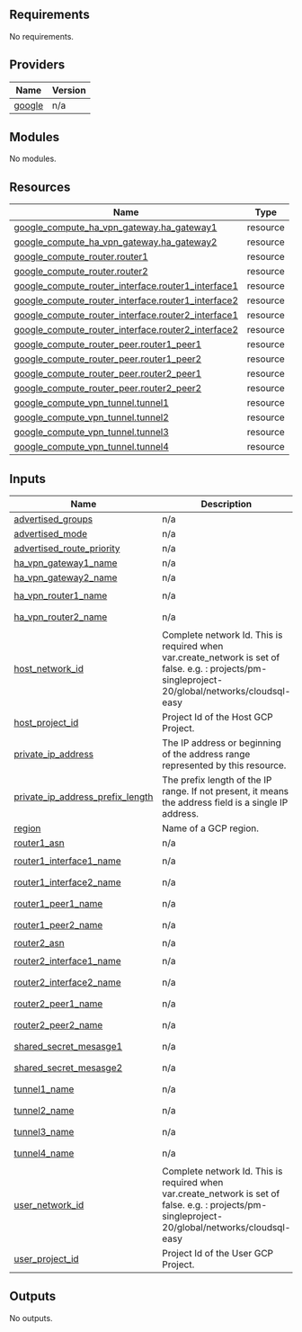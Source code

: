 <!-- BEGIN_TF_DOCS -->
## Requirements

No requirements.

## Providers

| Name | Version |
|------|---------|
| <a name="provider_google"></a> [google](#provider\_google) | n/a |

## Modules

No modules.

## Resources

| Name | Type |
|------|------|
| [google_compute_ha_vpn_gateway.ha_gateway1](https://registry.terraform.io/providers/hashicorp/google/latest/docs/resources/compute_ha_vpn_gateway) | resource |
| [google_compute_ha_vpn_gateway.ha_gateway2](https://registry.terraform.io/providers/hashicorp/google/latest/docs/resources/compute_ha_vpn_gateway) | resource |
| [google_compute_router.router1](https://registry.terraform.io/providers/hashicorp/google/latest/docs/resources/compute_router) | resource |
| [google_compute_router.router2](https://registry.terraform.io/providers/hashicorp/google/latest/docs/resources/compute_router) | resource |
| [google_compute_router_interface.router1_interface1](https://registry.terraform.io/providers/hashicorp/google/latest/docs/resources/compute_router_interface) | resource |
| [google_compute_router_interface.router1_interface2](https://registry.terraform.io/providers/hashicorp/google/latest/docs/resources/compute_router_interface) | resource |
| [google_compute_router_interface.router2_interface1](https://registry.terraform.io/providers/hashicorp/google/latest/docs/resources/compute_router_interface) | resource |
| [google_compute_router_interface.router2_interface2](https://registry.terraform.io/providers/hashicorp/google/latest/docs/resources/compute_router_interface) | resource |
| [google_compute_router_peer.router1_peer1](https://registry.terraform.io/providers/hashicorp/google/latest/docs/resources/compute_router_peer) | resource |
| [google_compute_router_peer.router1_peer2](https://registry.terraform.io/providers/hashicorp/google/latest/docs/resources/compute_router_peer) | resource |
| [google_compute_router_peer.router2_peer1](https://registry.terraform.io/providers/hashicorp/google/latest/docs/resources/compute_router_peer) | resource |
| [google_compute_router_peer.router2_peer2](https://registry.terraform.io/providers/hashicorp/google/latest/docs/resources/compute_router_peer) | resource |
| [google_compute_vpn_tunnel.tunnel1](https://registry.terraform.io/providers/hashicorp/google/latest/docs/resources/compute_vpn_tunnel) | resource |
| [google_compute_vpn_tunnel.tunnel2](https://registry.terraform.io/providers/hashicorp/google/latest/docs/resources/compute_vpn_tunnel) | resource |
| [google_compute_vpn_tunnel.tunnel3](https://registry.terraform.io/providers/hashicorp/google/latest/docs/resources/compute_vpn_tunnel) | resource |
| [google_compute_vpn_tunnel.tunnel4](https://registry.terraform.io/providers/hashicorp/google/latest/docs/resources/compute_vpn_tunnel) | resource |

## Inputs

| Name | Description | Type | Default | Required |
|------|-------------|------|---------|:--------:|
| <a name="input_advertised_groups"></a> [advertised\_groups](#input\_advertised\_groups) | n/a | `string` | `"ALL_SUBNETS"` | no |
| <a name="input_advertised_mode"></a> [advertised\_mode](#input\_advertised\_mode) | n/a | `string` | `"CUSTOM"` | no |
| <a name="input_advertised_route_priority"></a> [advertised\_route\_priority](#input\_advertised\_route\_priority) | n/a | `number` | `100` | no |
| <a name="input_ha_vpn_gateway1_name"></a> [ha\_vpn\_gateway1\_name](#input\_ha\_vpn\_gateway1\_name) | n/a | `string` | `"ha-vpn-1"` | no |
| <a name="input_ha_vpn_gateway2_name"></a> [ha\_vpn\_gateway2\_name](#input\_ha\_vpn\_gateway2\_name) | n/a | `string` | `"ha-vpn-2"` | no |
| <a name="input_ha_vpn_router1_name"></a> [ha\_vpn\_router1\_name](#input\_ha\_vpn\_router1\_name) | n/a | `string` | `"ha-vpn-router1"` | no |
| <a name="input_ha_vpn_router2_name"></a> [ha\_vpn\_router2\_name](#input\_ha\_vpn\_router2\_name) | n/a | `string` | `"ha-vpn-router2"` | no |
| <a name="input_host_network_id"></a> [host\_network\_id](#input\_host\_network\_id) | Complete network Id. This is required when var.create\_network is set of false. e.g. : projects/pm-singleproject-20/global/networks/cloudsql-easy | `string` | n/a | yes |
| <a name="input_host_project_id"></a> [host\_project\_id](#input\_host\_project\_id) | Project Id of the Host GCP Project. | `string` | n/a | yes |
| <a name="input_private_ip_address"></a> [private\_ip\_address](#input\_private\_ip\_address) | The IP address or beginning of the address range represented by this resource. | `string` | n/a | yes |
| <a name="input_private_ip_address_prefix_length"></a> [private\_ip\_address\_prefix\_length](#input\_private\_ip\_address\_prefix\_length) | The prefix length of the IP range. If not present, it means the address field is a single IP address. | `number` | n/a | yes |
| <a name="input_region"></a> [region](#input\_region) | Name of a GCP region. | `string` | n/a | yes |
| <a name="input_router1_asn"></a> [router1\_asn](#input\_router1\_asn) | n/a | `number` | `64514` | no |
| <a name="input_router1_interface1_name"></a> [router1\_interface1\_name](#input\_router1\_interface1\_name) | n/a | `string` | `"router1-interface1"` | no |
| <a name="input_router1_interface2_name"></a> [router1\_interface2\_name](#input\_router1\_interface2\_name) | n/a | `string` | `"router1-interface2"` | no |
| <a name="input_router1_peer1_name"></a> [router1\_peer1\_name](#input\_router1\_peer1\_name) | n/a | `string` | `"router1-peer1"` | no |
| <a name="input_router1_peer2_name"></a> [router1\_peer2\_name](#input\_router1\_peer2\_name) | n/a | `string` | `"router1-peer2"` | no |
| <a name="input_router2_asn"></a> [router2\_asn](#input\_router2\_asn) | n/a | `number` | `64515` | no |
| <a name="input_router2_interface1_name"></a> [router2\_interface1\_name](#input\_router2\_interface1\_name) | n/a | `string` | `"router2-interface1"` | no |
| <a name="input_router2_interface2_name"></a> [router2\_interface2\_name](#input\_router2\_interface2\_name) | n/a | `string` | `"router2-interface2"` | no |
| <a name="input_router2_peer1_name"></a> [router2\_peer1\_name](#input\_router2\_peer1\_name) | n/a | `string` | `"router2-peer1"` | no |
| <a name="input_router2_peer2_name"></a> [router2\_peer2\_name](#input\_router2\_peer2\_name) | n/a | `string` | `"router2-peer2"` | no |
| <a name="input_shared_secret_mesasge1"></a> [shared\_secret\_mesasge1](#input\_shared\_secret\_mesasge1) | n/a | `string` | `"a secret message"` | no |
| <a name="input_shared_secret_mesasge2"></a> [shared\_secret\_mesasge2](#input\_shared\_secret\_mesasge2) | n/a | `string` | `"a secret message"` | no |
| <a name="input_tunnel1_name"></a> [tunnel1\_name](#input\_tunnel1\_name) | n/a | `string` | `"ha-vpn-tunnel1"` | no |
| <a name="input_tunnel2_name"></a> [tunnel2\_name](#input\_tunnel2\_name) | n/a | `string` | `"ha-vpn-tunnel2"` | no |
| <a name="input_tunnel3_name"></a> [tunnel3\_name](#input\_tunnel3\_name) | n/a | `string` | `"ha-vpn-tunnel3"` | no |
| <a name="input_tunnel4_name"></a> [tunnel4\_name](#input\_tunnel4\_name) | n/a | `string` | `"ha-vpn-tunnel4"` | no |
| <a name="input_user_network_id"></a> [user\_network\_id](#input\_user\_network\_id) | Complete network Id. This is required when var.create\_network is set of false. e.g. : projects/pm-singleproject-20/global/networks/cloudsql-easy | `string` | `""` | no |
| <a name="input_user_project_id"></a> [user\_project\_id](#input\_user\_project\_id) | Project Id of the User GCP Project. | `string` | n/a | yes |

## Outputs

No outputs.
<!-- END_TF_DOCS -->